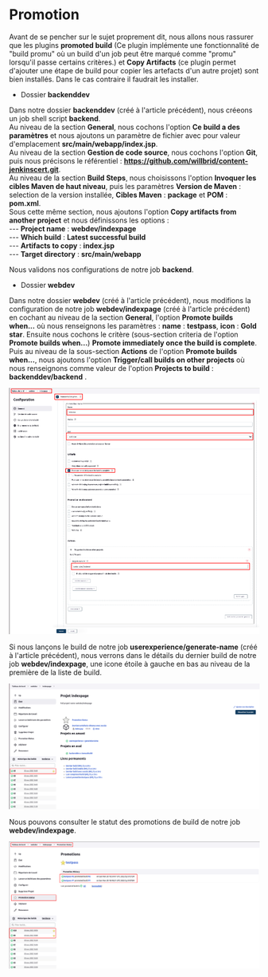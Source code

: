 # Promotion

Avant de se pencher sur le sujet proprement dit, nous allons nous rassurer que les plugins **promoted build** (Ce plugin implémente une fonctionnalité de "build promu" où un build d'un job peut être marqué comme "promu" lorsqu'il passe certains critères.) et **Copy Artifacts** (ce plugin permet d'ajouter une étape de build pour copier les artefacts d'un autre projet) sont bien installés. Dans le cas contraire il faudrait les installer.
<br>

- Dossier **backenddev**

Dans notre dossier **backenddev** (créé à l'article précédent), nous créeons un job shell script **backend**. <br>
Au niveau de la section **General**, nous cochons l'option **Ce build a des paramètres** et nous ajoutons un paramètre de fichier avec pour valeur d'emplacement **src/main/webapp/index.jsp**.
<br>
Au niveau de la section **Gestion de code source**, nous cochons l'option **Git**, puis nous précisons le référentiel : **https://github.com/willbrid/content-jenkinscert.git**.
<br>
Au niveau de la section **Build Steps**, nous choisissons l'option **Invoquer les cibles Maven de haut niveau**, puis les paramètres **Version de Maven** : selection de la version installée, **Cibles Maven** : **package** et **POM** : **pom.xml**.
<br>
Sous cette même section, nous ajoutons l'option **Copy artifacts from another project** et nous définissons les options : <br>
--- **Project name** : **webdev/indexpage** <br>
--- **Which build** : **Latest successful build** <br>
--- **Artifacts to copy** : **index.jsp** <br>
--- **Target directory** : **src/main/webapp** <br>

Nous validons nos configurations de notre job **backend**.

- Dossier **webdev**

Dans notre dossier **webdev** (créé à l'article précédent), nous modifions la configuration de notre job **webdev/indexpage** (créé à l'article précédent) en cochant au niveau de la section **General**, l'option **Promote builds when...** où nous renseignons les paramètres : **name** : **testpass**, **icon** : **Gold star**. Ensuite nous cochons le critère (sous-section criteria de l'option **Promote builds when...**) **Promote immediately once the build is complete**. Puis au niveau de la sous-section **Actions** de l'option **Promote builds when...**, nous ajoutons l'option **Trigger/call builds on other projects** où nous renseignons comme valeur de l'option **Projects to build** : **backenddev/backend** .

![building_cd_pipelines9.png](../../images/building_cd_pipelines9.png)

Si nous lançons le build de notre job **userexperience/generate-name** (créé à l'article précédent), nous verrons dans le détails du dernier build de notre job **webdev/indexpage**, une icone étoile à gauche en bas au niveau de la première de la liste de build.

![building_cd_pipelines10.png](../../images/building_cd_pipelines10.png)

Nous pouvons consulter le statut des promotions de build de notre job **webdev/indexpage**.

![building_cd_pipelines11.png](../../images/building_cd_pipelines11.png)